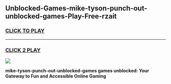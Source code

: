 
## Unblocked-Games-mike-tyson-punch-out-unblocked-games-Play-Free-rzait
<h3>
<a href="https://premium76.site?title=mike-tyson-punch-out-unblocked-games&ref=19M">CLICK TO PLAY</a></h3>
<hr>

<h3>
<a href="https://premium76.site?title=mike-tyson-punch-out-unblocked-games&ref=19M">CLICK 2 PLAY</a>
  
</h3>

<a href="https://premium76.site?title=mike-tyson-punch-out-unblocked-games&ref=19M"><img src="https://clearcache.store/games.png"></a>


**mike-tyson-punch-out-unblocked-games games unblocked: Your Gateway to Fun and Accessible Online Gaming**
